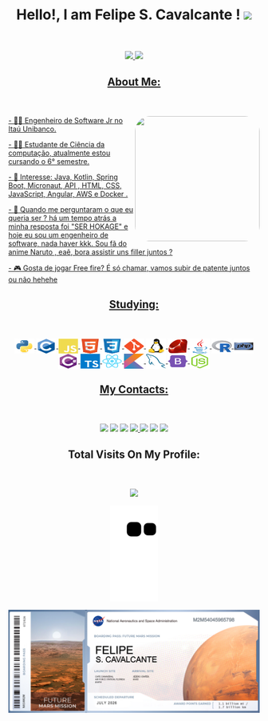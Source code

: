 <!DOCTYPE html>
<html>
<body>
<header>
<h1 align="center">Hello!, I am Felipe S. Cavalcante ! <img src="https://raw.githubusercontent.com/iampavangandhi/iampavangandhi/master/gifs/Hi.gif" width="30px"></h1>
</header>

 <section align="center">
<a href="https://github.com/felipsgami">
<img height="180em" src="https://github-readme-stats.vercel.app/api?username=felipsgami&show_icons=true&theme=dracula&include_all_commits=true&count_private=true"/>
<img height="180em" src="https://github-readme-stats.vercel.app/api/top-langs/?username=felipsgami&layout=compact&langs_count=7&theme=dracula"/>
</section>
 
<section>
<header>
<h2 align="center">About Me:</h2>
</header>
<div style="display: inline_block"  >
<img align="right" width="250" height="250" style="border-radius:30px;" src="naruto.gif?raw=true" />
<p> - 👨‍💻 Engenheiro de Software Jr no Itaú Unibanco. </p>
<p> - 👨‍🎓 Estudante de Ciência da computação, atualmente estou cursando o 6° semestre. </p>
<p> - 🎯 Interesse: Java, Kotlin, Spring Boot, Micronaut, API , HTML, CSS, JavaScript, Angular, AWS e Docker . </p>
<p> - 🦊 Quando me perguntaram o que eu queria ser ? há um tempo atrás a minha resposta foi "SER HOKAGE" e hoje eu sou um engenheiro de software, nada haver kkk. Sou fã do anime Naruto , eaê, bora assistir uns filler juntos ? </p>
<p> - 🎮 Gosta de jogar Free fire? É só chamar, vamos subir de patente juntos ou não hehehe </p>
  
</div>
</section>

<section>
<header>
<h2 align="center">Studying:</h2>
</header>
</section>
<section align="center">
<img align="center" title="Python" alt="Python" height="30" width="40" src="https://raw.githubusercontent.com/devicons/devicon/master/icons/python/python-original.svg">
<img align="center" title="C" alt="C" height="30" width="40" src="https://raw.githubusercontent.com/devicons/devicon/master/icons/c/c-original.svg">
<img align="center" title="Javascript" alt="Javascript" height="30" width="40" src="https://raw.githubusercontent.com/devicons/devicon/master/icons/javascript/javascript-plain.svg">
<img align="center" title="HTML" alt="HTML" height="30" width="40" src="https://raw.githubusercontent.com/devicons/devicon/master/icons/html5/html5-original.svg">
<img align="center" title="CSS" alt="CSS" height="30" width="40" src="https://raw.githubusercontent.com/devicons/devicon/master/icons/css3/css3-original.svg">
<img align="center" title="Git" alt="Git" height="30" width="40" src="https://raw.githubusercontent.com/devicons/devicon/master/icons/git/git-original.svg">
<img align="center" title="Linux" alt="linux" height="30" width="40" src="https://raw.githubusercontent.com/devicons/devicon/master/icons/linux/linux-original.svg">
<img align="center" title="Ruby" alt="Ruby" height="30" width="40" src="https://raw.githubusercontent.com/devicons/devicon/master/icons/ruby/ruby-original.svg">
<img align="center" title="Java" alt="Java" height="30" width="40" src="https://raw.githubusercontent.com/devicons/devicon/master/icons/java/java-original.svg">
<img align="center" title="R" alt="R" height="30" width="40" src="https://raw.githubusercontent.com/devicons/devicon/master/icons/r/r-original.svg">
<img align="center" title="PHP" alt="PHP" height="30" width="40" src="https://raw.githubusercontent.com/devicons/devicon/master/icons/php/php-original.svg">
<img align="center" title="C#" alt="C#" height="30" width="40" src="https://raw.githubusercontent.com/devicons/devicon/master/icons/csharp/csharp-original.svg">
<img align="center" title="TypeScript" alt="TypeScript" height="30" width="40" src="https://raw.githubusercontent.com/devicons/devicon/master/icons/typescript/typescript-plain.svg">
<img align="center" title="React" alt="React" height="30" width="40" src="https://raw.githubusercontent.com/devicons/devicon/master/icons/react/react-original.svg">
<img align="center" title="Kotlin" alt="Kotlin" height="30" width="40" src="https://raw.githubusercontent.com/devicons/devicon/master/icons/kotlin/kotlin-original.svg">
<img align="center" title="MySQL" alt="MySQL" height="30" width="40" src="https://raw.githubusercontent.com/devicons/devicon/master/icons/mysql/mysql-original.svg">
<img align="center" title="Bootstrap" alt="Bootstrap" height="30" width="40" src="https://raw.githubusercontent.com/devicons/devicon/master/icons/bootstrap/bootstrap-plain.svg">
<img align="center" title="NodeJS" alt="NodeJS" height="30" width="40" src="https://raw.githubusercontent.com/devicons/devicon/master/icons/nodejs/nodejs-plain.svg">
</section>
</section>

<section>
<header>
<h2 align="center">My Contacts:</h2>
</header>
<section align="center">
<a href="https://www.youtube.com/" target="_blank"><img src="https://img.shields.io/badge/YouTube-FF0000?style=for-the-badge&logo=youtube&logoColor=white" target="_blank"></a>
<a href="https://www.twitch.tv/" target="_blank"><img src="https://img.shields.io/badge/Twitch-9146FF?style=for-the-badge&logo=twitch&logoColor=white" target="_blank"></a>
<a href="https://discord.gg/" target="_blank"><img src="https://img.shields.io/badge/Discord-7289DA?style=for-the-badge&logo=discord&logoColor=white" target="_blank"></a> 
<a href="https://www.instagram.com/Felipsgami"><img src="https://img.shields.io/badge/-Instagram-%23E4405F?style=for-the-badge&logo=instagram&logoColor=white" target="_blank"</a>
<a href = "mailto:felipsgami@gmail.com"><img src="https://img.shields.io/badge/-Gmail-%23333?style=for-the-badge&logo=gmail&logoColor=white" target="_blank"></a>
<a href="https://www.linkedin.com/in/felipescavalcante/" target="_blank"><img src="https://img.shields.io/badge/-LinkedIn-%230077B5?style=for-the-badge&logo=linkedin&logoColor=white" target="_blank"></a> 
<a href="https://github.com/felipsgami" target="_blank"><img src="https://img.shields.io/badge/github-%23100000.svg?&style=for-the-badge&logo=github&logoColor=white" target="_blank"></a>
</section>

 <section>
<header>
<h2 align="center">Total Visits On My Profile:</h2>
</header>
<p align="center"> 
<img alingn="center" src="https://profile-counter.glitch.me/felipsgami/count.svg" />
</p>
</section>
 
 <section align="center">
 
  ![Snake animation](https://github.com/rafaballerini/rafaballerini/blob/output/github-contribution-grid-snake.svg)

 </section>

</section>
<section align="center">
<img align="center" title="Nasa" alt="Nasa" src=https://github.com/Felipsgami/Felipsgami/blob/main/BoardingPass_MyNameOnFutureMission.png/>
</section>
</body>
</html>
